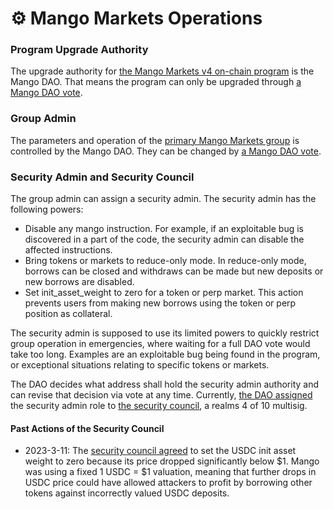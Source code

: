 # ⚙ Mango Markets Operations

### Program Upgrade Authority

The upgrade authority for [the Mango Markets v4 on-chain program](https://explorer.solana.com/address/4MangoMjqJ2firMokCjjGgoK8d4MXcrgL7XJaL3w6fVg) is the Mango DAO. That means the program can only be upgraded through [a Mango DAO vote](https://dao.mango.markets/dao/MNGO).

### **Group Admin**

The parameters and operation of the [primary Mango Markets group](https://explorer.solana.com/address/78b8f4cGCwmZ9ysPFMWLaLTkkaYnUjwMJYStWe5RTSSX/anchor-account?cluster=mainnet-beta) is controlled by the Mango DAO. They can be changed by [a Mango DAO vote](https://dao.mango.markets/dao/MNGO).

### **Security Admin and Security Council**

The group admin can assign a security admin. The security admin has the following powers:

* Disable any mango instruction. For example, if an exploitable bug is discovered in a part of the code, the security admin can disable the affected instructions.
* Bring tokens or markets to reduce-only mode. In reduce-only mode, borrows can be closed and withdraws can be made but new deposits or new borrows are disabled.
* Set init\_asset\_weight to zero for a token or perp market. This action prevents users from making new borrows using the token or perp position as collateral.

The security admin is supposed to use its limited powers to quickly restrict group operation in emergencies, where waiting for a full DAO vote would take too long. Examples are an exploitable bug being found in the program, or exceptional situations relating to specific tokens or markets.

The DAO decides what address shall hold the security admin authority and can revise that decision via vote at any time. Currently, [the DAO assigned](https://dao.mango.markets/dao/MNGO/proposal/tK49KBmG6NJLRF7Tef7mvsuXQQFALamgirmHSEGUMCw) the security admin role to [the security council](https://dao.mango.markets/dao/AQbsV8b3Yv3UHUmd62hw9vFmNTHgBTdiLfaWzwmVfXB2), a realms 4 of 10 multisig.

#### Past Actions of the Security Council

* 2023-3-11: The [security council agreed](https://dao.mango.markets/dao/AQbsV8b3Yv3UHUmd62hw9vFmNTHgBTdiLfaWzwmVfXB2/proposal/BtjbTJnxdpz113Gaz66yZsWXMWgLQ1khzjnGoZuHjwP) to set the USDC init asset weight to zero because its price dropped significantly below $1. Mango was using a fixed 1 USDC = $1 valuation, meaning that further drops in USDC price could have allowed attackers to profit by borrowing other tokens against incorrectly valued USDC deposits.
